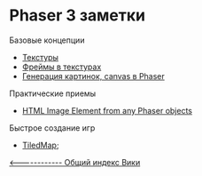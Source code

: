 # Phaser 3 заметки

Базовые концепции

- [Текстуры](images/Texture.md)
- [Фреймы в текстурах](images/Frame.md)
- [Генерация картинок, canvas в Phaser](images/generating.md)

Практические приемы

- [HTML Image Element from any Phaser objects](images/image-print.md)

Быстрое создание игр

- [TiledMap](tiled/README.md);

[<------------ Общий индекс Вики ](../README.md)
